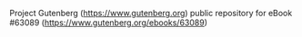 Project Gutenberg (https://www.gutenberg.org) public repository for
eBook #63089 (https://www.gutenberg.org/ebooks/63089)
